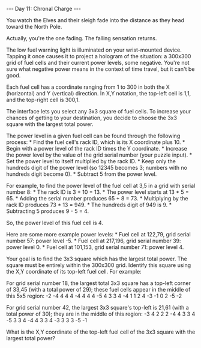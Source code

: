 --- Day 11: Chronal Charge ---

   You watch the Elves and their sleigh fade into the distance as they
   head toward the North Pole.

   Actually, you're the one fading. The falling sensation returns.

   The low fuel warning light is illuminated on your wrist-mounted device.
   Tapping it once causes it to project a hologram of the situation: a
   300x300 grid of fuel cells and their current power levels, some
   negative. You're not sure what negative power means in the context of
   time travel, but it can't be good.

   Each fuel cell has a coordinate ranging from 1 to 300 in both the X
   (horizontal) and Y (vertical) direction. In X,Y notation, the top-left
   cell is 1,1, and the top-right cell is 300,1.

   The interface lets you select any 3x3 square of fuel cells. To increase
   your chances of getting to your destination, you decide to choose the
   3x3 square with the largest total power.

   The power level in a given fuel cell can be found through the following
   process:
     * Find the fuel cell's rack ID, which is its X coordinate plus 10.
     * Begin with a power level of the rack ID times the Y coordinate.
     * Increase the power level by the value of the grid serial number
       (your puzzle input).
     * Set the power level to itself multiplied by the rack ID.
     * Keep only the hundreds digit of the power level (so 12345 becomes
       3; numbers with no hundreds digit become 0).
     * Subtract 5 from the power level.

   For example, to find the power level of the fuel cell at 3,5 in a grid
   with serial number 8:
     * The rack ID is 3 + 10 = 13.
     * The power level starts at 13 * 5 = 65.
     * Adding the serial number produces 65 + 8 = 73.
     * Multiplying by the rack ID produces 73 * 13 = 949.
     * The hundreds digit of 949 is 9.
     * Subtracting 5 produces 9 - 5 = 4.

   So, the power level of this fuel cell is 4.

   Here are some more example power levels:
     * Fuel cell at  122,79, grid serial number 57: power level -5.
     * Fuel cell at 217,196, grid serial number 39: power level  0.
     * Fuel cell at 101,153, grid serial number 71: power level  4.

   Your goal is to find the 3x3 square which has the largest total power.
   The square must be entirely within the 300x300 grid. Identify this
   square using the X,Y coordinate of its top-left fuel cell. For example:

   For grid serial number 18, the largest total 3x3 square has a top-left
   corner of 33,45 (with a total power of 29); these fuel cells appear in
   the middle of this 5x5 region:
-2  -4   4   4   4
-4   4   4   4  -5
 4   3   3   4  -4
 1   1   2   4  -3
-1   0   2  -5  -2

   For grid serial number 42, the largest 3x3 square's top-left is 21,61
   (with a total power of 30); they are in the middle of this region:
-3   4   2   2   2
-4   4   3   3   4
-5   3   3   4  -4
 4   3   3   4  -3
 3   3   3  -5  -1

   What is the X,Y coordinate of the top-left fuel cell of the 3x3 square
   with the largest total power?

